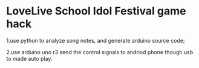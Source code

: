 # LoveLive School Idol Festival game hack
1.use python to analyze song notes, and generate arduino source code;

2.use arduino uno r3 send the control signals to andriod phone though usb to made auto play.
